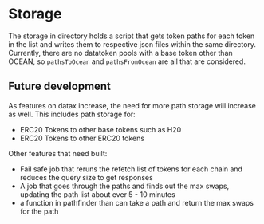 # Storage

The storage in directory holds a script that gets token paths for each token in the list and writes them to respective json files within the same directory. Currently, there are no datatoken pools with a base token other than OCEAN, so `pathsToOcean` and `pathsFromOcean` are all that are considered. 

## Future development
As features on datax increase, the need for more path storage will increase as well. This includes path storage for:

- ERC20 Tokens to other base tokens such as H20
- ERC20 Tokens to other ERC20 tokens 

Other features that need built: 
- Fail safe job that reruns the refetch list of tokens for each chain and reduces the query size to get responses 
- A job that goes through the paths and finds out the max swaps, updating the path list about ever 5 - 10 minutes 
- a function in pathfinder than can take a path and return the max swaps for the path
